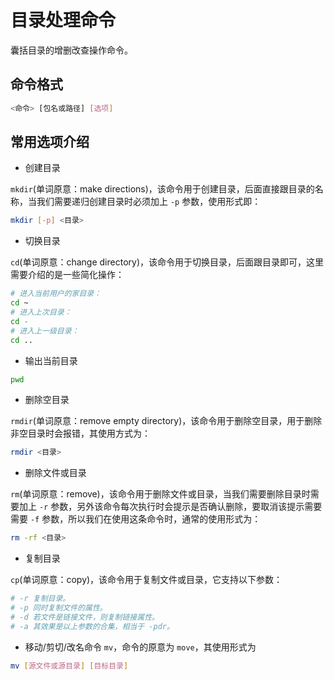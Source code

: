 # 目录处理命令

囊括目录的增删改查操作命令。

## 命令格式

```bash
<命令> [包名或路径] [选项]
```

## 常用选项介绍

* 创建目录

`mkdir`(单词原意：make directions)，该命令用于创建目录，后面直接跟目录的名称，当我们需要递归创建目录时必须加上 `-p` 参数，使用形式即：

```bash
mkdir [-p] <目录>
```

* 切换目录

`cd`(单词原意：change directory)，该命令用于切换目录，后面跟目录即可，这里需要介绍的是一些简化操作：

```bash
# 进入当前用户的家目录：
cd ~
# 进入上次目录：
cd -
# 进入上一级目录：
cd ..
```

* 输出当前目录

```bash
pwd
```

* 删除空目录

`rmdir`(单词原意：remove empty directory)，该命令用于删除空目录，用于删除非空目录时会报错，其使用方式为：

```bash
rmdir <目录>
```

* 删除文件或目录

`rm`(单词原意：remove)，该命令用于删除文件或目录，当我们需要删除目录时需要加上 `-r` 参数，另外该命令每次执行时会提示是否确认删除，要取消该提示需要需要 `-f` 参数，所以我们在使用这条命令时，通常的使用形式为：

```bash
rm -rf <目录>
```

* 复制目录

`cp`(单词原意：copy)，该命令用于复制文件或目录，它支持以下参数：

```bash
# -r 复制目录。
# -p 同时复制文件的属性。
# -d 若文件是链接文件，则复制链接属性。
# -a 其效果是以上参数的合集，相当于 -pdr。
```

* 移动/剪切/改名命令 `mv`，命令的原意为 `move`，其使用形式为

```bash
mv [源文件或源目录] [目标目录]
```
